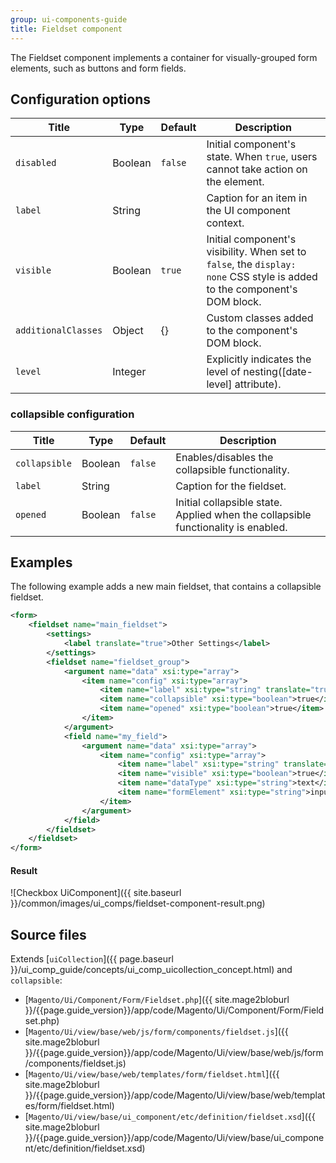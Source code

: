 ```yaml
---
group: ui-components-guide
title: Fieldset component
---
```


The Fieldset component implements a container for visually-grouped form elements, such as buttons and form fields.

## Configuration options

| Title               | Type    | Default | Description                                                                                                               |
| ------------------- | ------- | ------- | ------------------------------------------------------------------------------------------------------------------------- |
| `disabled`          | Boolean | `false` | Initial component's state. When `true`, users cannot take action on the element.                                          |
| `label`             | String  |         | Caption for an item in the UI component context.                                                                          |
| `visible`           | Boolean | `true`  | Initial component's visibility. When set to `false`, the `display: none` CSS style is added to the component's DOM block. |
| `additionalClasses` | Object  | {}      | Custom classes added to the component's DOM block.                                                                        |
| `level`             | Integer |         | Explicitly indicates the level of nesting([date-level] attribute).                                                        |

### collapsible configuration

| Title         | Type    | Default | Description                                                                       |
| ------------- | ------- | ------- | --------------------------------------------------------------------------------- |
| `collapsible` | Boolean | `false` | Enables/disables the collapsible functionality.                                   |
| `label`       | String  |         | Caption for the fieldset.                                                         |
| `opened`      | Boolean | `false` | Initial collapsible state. Applied when the collapsible functionality is enabled. |

## Examples

The following example adds a new main fieldset, that contains a collapsible fieldset.

```xml
<form>
    <fieldset name="main_fieldset">
        <settings>
            <label translate="true">Other Settings</label>
        </settings>
        <fieldset name="fieldset_group">
            <argument name="data" xsi:type="array">
                <item name="config" xsi:type="array">
                    <item name="label" xsi:type="string" translate="true">Information</item>
                    <item name="collapsible" xsi:type="boolean">true</item>
                    <item name="opened" xsi:type="boolean">true</item>
                </item>
            </argument>
            <field name="my_field">
                <argument name="data" xsi:type="array">
                    <item name="config" xsi:type="array">
                        <item name="label" xsi:type="string" translate="true">My Field</item>
                        <item name="visible" xsi:type="boolean">true</item>
                        <item name="dataType" xsi:type="string">text</item>
                        <item name="formElement" xsi:type="string">input</item>
                    </item>
                </argument>
            </field>
        </fieldset>
    </fieldset>
</form>
```

#### Result

![Checkbox UiComponent]({{ site.baseurl }}/common/images/ui_comps/fieldset-component-result.png)

## Source files

Extends [`uiCollection`]({{ page.baseurl }}/ui_comp_guide/concepts/ui_comp_uicollection_concept.html) and `collapsible`:

-  [`Magento/Ui/Component/Form/Fieldset.php`]({{ site.mage2bloburl }}/{{page.guide_version}}/app/code/Magento/Ui/Component/Form/Fieldset.php)
-  [`Magento/Ui/view/base/web/js/form/components/fieldset.js`]({{ site.mage2bloburl }}/{{page.guide_version}}/app/code/Magento/Ui/view/base/web/js/form/components/fieldset.js)
-  [`Magento/Ui/view/base/web/templates/form/fieldset.html`]({{ site.mage2bloburl }}/{{page.guide_version}}/app/code/Magento/Ui/view/base/web/templates/form/fieldset.html)
-  [`Magento/Ui/view/base/ui_component/etc/definition/fieldset.xsd`]({{ site.mage2bloburl }}/{{page.guide_version}}/app/code/Magento/Ui/view/base/ui_component/etc/definition/fieldset.xsd)

